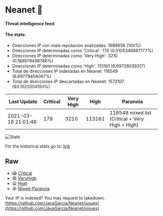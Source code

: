 # Neanet :hocho:
#### Threat intelligence feed
#### The stats:

- Direcciones IP con mala reputacion analizadas: 1689656 (100%)
- Direcciones IP determinadas como 'Critical':  178 (0.0105346887177%)
- Direcciones IP determinadas como 'Very High':  3210 (0.189979498786%)
- Direcciones IP determinadas como 'High':  113161 (6.69728039317)
- Total de direcciones IP indexadas en Neanet:  116549 (6.89779458067%)
- Total de direcciones IP descartadas en Neanet:  1573107 (93.1022054193%)

| Last Update | Critical | Very High | High | Paranoia |
| --- | --- | --- | --- | --- |
| 2021-03-18 21:01:48 | 178 | 3210 | 113161 | 116549 mixed list (Critical + Very High + High)|

![Stats](https://docs.google.com/spreadsheets/d/e/2PACX-1vSnaNMIXVabIpDJjufMlzH7poXnshF3mgd8Is1g9ytUEzVsP5my4Trn8f-xkoLLQ38xpL3HtmUexLo6/pubchart?oid=501124687&format=image)

For the historical stats go to: [link](/stats.csv)
## Raw
- :scream: [Critical](https://raw.githubusercontent.com/JavaGarcia/Neanet/master/blacklists/neanet_critical.txt)
- :fearful: [VeryHigh](https://raw.githubusercontent.com/JavaGarcia/Neanet/master/blacklists/neanet_veryHigh.txtt)
- :frowning: [High](https://raw.githubusercontent.com/JavaGarcia/Neanet/master/blacklists/neanet_high.txt)
- :dizzy_face: [Mixed-Paranoia](https://raw.githubusercontent.com/JavaGarcia/Neanet/master/blacklists/neanet_all.txt)


Your IP is indexed? You may request to takedown. [https://github.com/JavaGarcia/Neanet/issues](https://github.com/JavaGarcia/Neanet/issues)

































































































































































































































































































































































































































































































































































































































































































































































































































































































































































































































































































































































































































































































































































































































































































































































































































































































































































































































































































































































































































































































































































































































































































































































































































































































































































































































































































































































































































































































































































































































































































































































































































































































































































































































































































































































































































































































































































































































































































































































































































































































































































































































































































































































































































































































































































































































































































































































































































































































































































































































































































































































